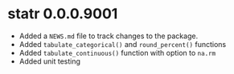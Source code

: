 # statr 0.0.0.9001

* Added a `NEWS.md` file to track changes to the package.
* Added `tabulate_categorical()` and `round_percent()` functions
* Added `tabulate_continuous()` function with option to `na.rm`
* Added unit testing
